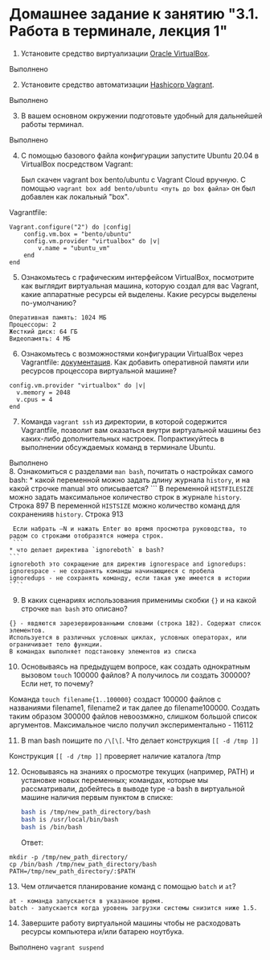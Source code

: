 # Домашнее задание к занятию "3.1. Работа в терминале, лекция 1"

1. Установите средство виртуализации [Oracle VirtualBox](https://www.virtualbox.org/).

Выполнено

2. Установите средство автоматизации [Hashicorp Vagrant](https://www.vagrantup.com/).

Выполнено

3. В вашем основном окружении подготовьте удобный для дальнейшей работы терминал.

Выполнено

4. С помощью базового файла конфигурации запустите Ubuntu 20.04 в VirtualBox посредством Vagrant:

    Был скачен vagrant box bento/ubuntu с Vagrant Cloud вручную. С помощью `vagrant box add bento/ubuntu <путь до box файла>` он был добавлен как локальный "box". 

Vagrantfile:
```
Vagrant.configure("2") do |config|
    config.vm.box = "bento/ubuntu"
    config.vm.provider "virtualbox" do |v|
        v.name = "ubuntu_vm"
    end
end
```
   
5. Ознакомьтесь с графическим интерфейсом VirtualBox, посмотрите как выглядит виртуальная машина, которую создал для вас Vagrant, какие аппаратные ресурсы ей выделены. Какие ресурсы выделены по-умолчанию?
```
Оперативная память: 1024 МБ
Процессоры: 2
Жесткий диск: 64 ГБ
Видеопамять: 4 МБ
```
6. Ознакомьтесь с возможностями конфигурации VirtualBox через Vagrantfile: [документация](https://www.vagrantup.com/docs/providers/virtualbox/configuration.html). Как добавить оперативной памяти или ресурсов процессора виртуальной машине?

```
config.vm.provider "virtualbox" do |v|
  v.memory = 2048
  v.cpus = 4
end
```
7. Команда `vagrant ssh` из директории, в которой содержится Vagrantfile, позволит вам оказаться внутри виртуальной машины без каких-либо дополнительных настроек. Попрактикуйтесь в выполнении обсуждаемых команд в терминале Ubuntu.

Выполнено  
8. Ознакомиться с разделами `man bash`, почитать о настройках самого bash:
    * какой переменной можно задать длину журнала `history`, и на какой строчке manual это описывается?
    ```
     В переменной `HISTFILESIZE` можно задать максимальное количество строк в журнале `history`. Строка 897
     В переменной `HISTSIZE` можно количество команд для сохраненияв `history`. Строка 913

     Если набрать –N и нажать Enter во время просмотра руководства, то радом со строками отобразятся номера строк.
     ```
    * что делает директива `ignoreboth` в bash?
    ```
    ignoreboth это сокращение для директив ignorespace and ignoredups: 
    ignorespace - не сохранять команды начинающиеся с пробела 
    ignoredups - не сохранять команду, если такая уже имеется в истории
    ````

9. В каких сценариях использования применимы скобки `{}` и на какой строчке `man bash` это описано?
```
{} - явдяются зарезервированными словами (строка 182). Содержат список элементов. 
Используется в различных условных циклах, условных операторах, или ограничивает тело функции.
В командах выполняет подстановку элементов из списка
```
10. Основываясь на предыдущем вопросе, как создать однократным вызовом `touch` 100000 файлов? А получилось ли создать 300000? Если нет, то почему?

Команда `touch filename{1..100000}` создаст 100000 файлов с названиями filename1, filename2 и так далее до filename100000.
Создать таким образом 300000 файлов невоозмжно, слишком большой список аргументов. Максимальное число получил экспериментально - 116112

11. В man bash поищите по `/\[\[`. Что делает конструкция `[[ -d /tmp ]]`
 
Конструкция `[[ -d /tmp ]]` проверяет наличие каталога /tmp


12. Основываясь на знаниях о просмотре текущих (например, PATH) и установке новых переменных; командах, которые мы рассматривали, добейтесь в выводе type -a bash в виртуальной машине наличия первым пунктом в списке:

     ```bash
     bash is /tmp/new_path_directory/bash
     bash is /usr/local/bin/bash
     bash is /bin/bash
     ```

     Ответ:
```
mkdir -p /tmp/new_path_directory/
cp /bin/bash /tmp/new_path_directory/bash
PATH=/tmp/new_path_directory/:$PATH
```

13. Чем отличается планирование команд с помощью `batch` и `at`?

```
at - команда запускается в указанное время.
batch - запускается когда уровень загрузки системы снизится ниже 1.5.
```

14. Завершите работу виртуальной машины чтобы не расходовать ресурсы компьютера и/или батарею ноутбука.

Выполнено 
`vagrant suspend`